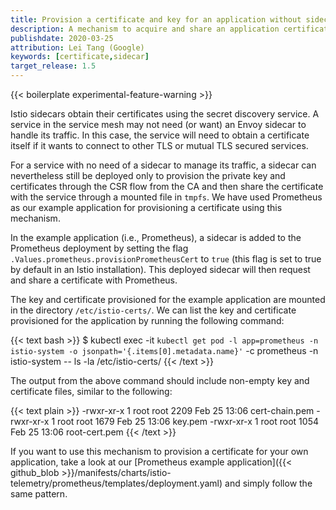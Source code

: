 ```yaml
---
title: Provision a certificate and key for an application without sidecars
description: A mechanism to acquire and share an application certificate and key through mounted files.
publishdate: 2020-03-25
attribution: Lei Tang (Google)
keywords: [certificate,sidecar]
target_release: 1.5
---
```


{{< boilerplate experimental-feature-warning >}}

Istio sidecars obtain their certificates using
the secret discovery service.
A service in the service mesh may not need (or want) an Envoy sidecar
to handle its traffic. In this case, the service will need
to obtain a certificate itself if it wants to connect to other TLS or mutual TLS secured services.

For a service with no need of a sidecar to manage its traffic, a sidecar can nevertheless still be
deployed only to provision the private key and certificates through
the CSR flow from the CA and then share the certificate with the service
through a mounted file in `tmpfs`.
We have used Prometheus as our example application for provisioning
a certificate using this mechanism.

In the example application (i.e., Prometheus), a sidecar is added to the
Prometheus deployment by setting the flag `.Values.prometheus.provisionPrometheusCert`
to `true` (this flag is set to true by default in an Istio installation).
This deployed sidecar will then request and share a
certificate with Prometheus.

The key and certificate provisioned for the example application
are mounted in the directory `/etc/istio-certs/`.
We can list the key and certificate provisioned for the application by
running the following command:

{{< text bash >}}
$ kubectl exec -it `kubectl get pod -l app=prometheus -n istio-system -o jsonpath='{.items[0].metadata.name}'` -c prometheus -n istio-system -- ls -la /etc/istio-certs/
{{< /text >}}

The output from the above command should include non-empty key and certificate files, similar to the following:

{{< text plain >}}
-rwxr-xr-x    1 root     root          2209 Feb 25 13:06 cert-chain.pem
-rwxr-xr-x    1 root     root          1679 Feb 25 13:06 key.pem
-rwxr-xr-x    1 root     root          1054 Feb 25 13:06 root-cert.pem
{{< /text >}}

If you want to use this mechanism to provision a certificate
for your own application, take a look at our
[Prometheus example application]({{< github_blob >}}/manifests/charts/istio-telemetry/prometheus/templates/deployment.yaml) and simply follow the same pattern.
